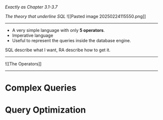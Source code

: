 _Exactly as Chapter 3.1-3.7_

_The theory that underline SQL_
![[Pasted image 20250224115550.png]]

-- -

- A very simple language with only **5 operators**.
- Imperative language 
- Useful to represent the queries inside the database engine.

SQL describe what I want, RA describe how to get it.

-- -

![[The  Operators]]

-- -

# Complex Queries


# Query Optimization
